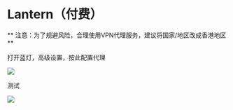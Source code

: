 # Lantern（付费）

** 注意：为了规避风险，合理使用VPN代理服务，建议将国家/地区改成香港地区**

打开蓝灯，高级设置，按此配置代理

![](https://raw.githubusercontent.com/loremwalker/fq-book/master/.gitbook/assets/2018-04-30_121452.png)

测试

![](https://raw.githubusercontent.com/loremwalker/fq-book/master/.gitbook/assets/2018-04-30_122027.png)


